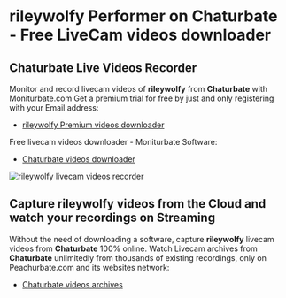 # rileywolfy Performer on Chaturbate - Free LiveCam videos downloader

## Chaturbate Live Videos Recorder

Monitor and record livecam videos of **rileywolfy** from **Chaturbate** with Moniturbate.com
Get a premium trial for free by just and only registering with your Email address:
* [rileywolfy Premium videos downloader](https://moniturbate.com/request-demo-licence-key.html)

Free livecam videos downloader - Moniturbate Software:
* [Chaturbate videos downloader](https://moniturbate.com/moniturbate-download-software.html)

![rileywolfy livecam videos recorder](https://peachurnet.com/templates/moniturbate-software.png)


## Capture rileywolfy videos from the Cloud and watch your recordings on Streaming

Without the need of downloading a software, capture **rileywolfy** livecam videos from **Chaturbate** 100% online.
Watch Livecam archives from **Chaturbate** unlimitedly from thousands of existing recordings, only on Peachurbate.com and its websites network:
* [Chaturbate videos archives](https://peachurnet.com/)